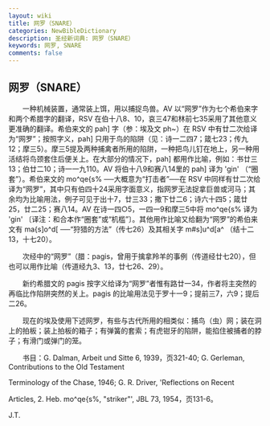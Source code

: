 ```yaml
---
layout: wiki
title: 网罗（SNARE）
categories: NewBibleDictionary
description: 圣经新词典: 网罗（SNARE）
keywords: 网罗, SNARE
comments: false
---
```


## 网罗（SNARE）

　　一种机械装置，通常装上饵，用以捕捉鸟兽。AV 以“网罗”作为七个希伯来字和两个希腊字的翻译，RSV 在伯十八8、10，哀三47和林前七35采用了其他意义更准确的翻译。希伯来文的 pah] 字（参：埃及文 ph\~）在 RSV 中有廿二次给译为“网罗”；按照字义，pah] 只用于鸟的陷阱（见：诗一二四7；箴七23；传九12；摩三5）。摩三5提及两种捕禽者所用的陷阱，一种把鸟儿钉在地上，另一种用活结将鸟颈套住后便关上。在大部分的情况下，pah] 都用作比喻，例如：书廿三13；伯廿二10；诗一一九110。AV 将伯十八9和赛八14里的 pah] 译为 'gin' （“圈套”）。希伯来文的 mo^qe{s% ──大概意为“打击者”──在 RSV 中同样有廿二次给译为“网罗”，其中只有伯四十24采用字面意义，指网罗无法捉拿巨兽或河马；其余均为比喻用法，例子可见于出十7，廿三33；撒下廿二6；诗六十四5；箴廿25，廿二25；赛八14。AV 在诗一四○5，一四一9和摩三5中将 mo^qe{s% 译为 'gin' 〔译注：和合本作“圈套”或“机槛”〕。其他用作比喻又给翻为“网罗”的希伯来文有 ma{s]o^d[ ──“狩猎的方法”（传七26）及其相关字 m#s]u^d[a^ （结十二13，十七20）。

　　次经中的“网罗”（腊：pagis，曾用于擒拿羚羊的事例（传道经廿七20），但也可以用作比喻（传道经九3、13，廿七26、29）。

　　新约希腊文的 pagis 按字义给译为“网罗”者惟有路廿一34，作者将主突然的再临比作陷阱突然的关上。pagis 的比喻用法见于罗十一9；提前三7，六9；提后二26。

　　现在的埃及使用下述网罗，有些与古代所用的相类似：捕鸟（虫）网；装在洞上的拍板；装上拍板的箱子；有弹簧的套索；有虎钳牙的陷阱，能掐住被捕者的脖子；有滑门或弹门的笼。

　　书目：G. Dalman, Arbeit und Sitte 6, 1939，页321-40; G. Gerleman, Contributions to the Old Testament

Terminology of the Chase, 1946; G. R. Driver, 'Reflections on Recent

Articles, 2. Heb. mo^qe{s%, "striker"', JBL 73, 1954，页131-6。

J.T.








